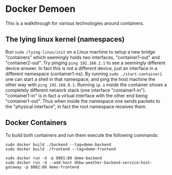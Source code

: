 # Docker Demoen

This is a walkthrough for various technologies around containers. 

## The lying linux kernel (namespaces)

Run `sudo /lying-linux/init` on a Linux machine to setup a new bridge "containers" which seemingly holds two interfaces, "container1-out" and "container2-out". 
Try pinging `ping 192.168.2.1` to see a seemingly different device answer. 
In fact this is not a different device, just an interface in a different namespace (container1-ns). 
By running `sudo ./start-container1` one can start a shell in that namespace, and ping the host machine the other way with `ping 192.168.0.1`. 
Running `ip a` inside the container shows a completely different network stack (one interface "container1-in"). 
"container1-in" is in fact a virtual interface with the other end being "container1-out". 
Thus when inside the namespace one sends packets to the "physical interface", in fact the root namespace receives them. 


## Docker Containers

To build both containers and run them execute the following commands:

```shell
sudo docker build ./backend --tag=demo-backend
sudo docker build ./frontend --tag=demo-frontend

sudo docker run -d -p 8081:80 demo-backend
sudo docker run -d --add-host dhbw-weather-backend-service:host-gateway -p 8082:80 demo-frontend
```
